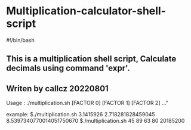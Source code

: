 # Multiplication-calculator-shell-script
#!/bin/bash
## This is a multiplication shell script, Calculate decimals using command 'expr'.
## Writen by callcz 20220801
  Usage : ./multiplication.sh [FACTOR 0] [FACTOR 1] [FACTOR 2] ..."

example:
$./multiplication.sh 3.1415926 2.718281828459045
8.5397340770014051750670
$./multiplication.sh 45 89 63 80
20185200
